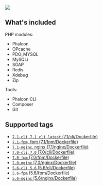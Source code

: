 [![](https://images.microbadger.com/badges/image/amqamq/phalcon.svg)](https://microbadger.com/images/amqamq/phalcon)

## What's included

PHP modules:
- Phalcon
- OPcache
- PDO_MYSQL
- MySQLi
- SOAP
- Redis
- Xdebug
- Zip

Tools:
- Phalcon CLI
- Composer
- Git

## Supported tags

* [`7.1-cli`, `7.1`, `cli`, `latest` (7.1/cli/Dockerfile)](https://github.com/amq/phalcon/blob/master/7.1/cli/Dockerfile)
* [`7.1-fpm`, fpm (7.1/fpm/Dockerfile)](https://github.com/amq/phalcon/blob/master/7.1/fpm/Dockerfile)
* [`7.1-nginx`, nginx (7.1/nginx/Dockerfile)](https://github.com/amq/phalcon/blob/master/7.1/nginx/Dockerfile)
* [`7.0-cli`, `7.0` (7.0/cli/Dockerfile)](https://github.com/amq/phalcon/blob/master/7.0/cli/Dockerfile)
* [`7.0-fpm` (7.0/fpm/Dockerfile)](https://github.com/amq/phalcon/blob/master/7.0/fpm/Dockerfile)
* [`7.0-nginx` (7.0/nginx/Dockerfile)](https://github.com/amq/phalcon/blob/master/7.0/nginx/Dockerfile)
* [`5.6-cli`, `5.6` (5.6/cli/Dockerfile)](https://github.com/amq/phalcon/blob/master/5.6/cli/Dockerfile)
* [`5.6-fpm` (5.6/fpm/Dockerfile)](https://github.com/amq/phalcon/blob/master/5.6/fpm/Dockerfile)
* [`5.6-nginx` (5.6/nginx/Dockerfile)](https://github.com/amq/phalcon/blob/master/5.6/nginx/Dockerfile)
